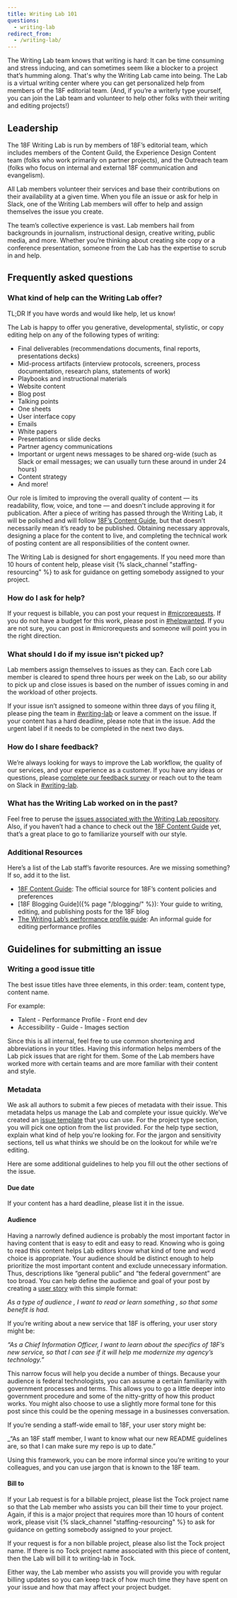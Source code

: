 ```yaml
---
title: Writing Lab 101
questions:
  - writing-lab
redirect_from:
  - /writing-lab/
---
```


The Writing Lab team knows that writing is hard: It can be time consuming and
stress inducing, and can sometimes seem like a blocker to a project that’s
humming along. That's why the Writing Lab came into being. The Lab is a virtual
writing center where you can get personalized help from members of the 18F
editorial team. (And, if you’re a writerly type yourself, you can join the Lab
team and volunteer to help other folks with their writing and editing projects!)

## Leadership

The 18F Writing Lab is run by members of 18F’s editorial team, which includes
members of the Content Guild, the Experience Design Content team (folks who work
primarily on partner projects), and the Outreach team (folks who focus on
internal and external 18F communication and evangelism).

All Lab members volunteer their services and base their contributions on their
availability at a given time. When you file an issue or ask for help in Slack,
one of the Writing Lab members will offer to help and assign themselves the
issue you create.

The team’s collective experience is vast. Lab members hail from backgrounds in
journalism, instructional design, creative writing, public media, and more.
Whether you’re thinking about creating site copy or a conference presentation,
someone from the Lab has the expertise to scrub in and help.

## Frequently asked questions

### What kind of help can the Writing Lab offer?

TL;DR If you have words and would like help, let us know!

The Lab is happy to offer you generative, developmental, stylistic, or copy
editing help on any of the following types of writing:

- Final deliverables (recommendations documents, final reports, presentations
  decks)
- Mid-process artifacts (interview protocols, screeners, process documentation,
  research plans, statements of work)
- Playbooks and instructional materials
- Website content
- Blog post
- Talking points
- One sheets
- User interface copy
- Emails
- White papers
- Presentations or slide decks
- Partner agency communications
- Important or urgent news messages to be shared org-wide (such as Slack or
  email messages; we can usually turn these around in under 24 hours)
- Content strategy
- And more!

Our role is limited to improving the overall quality of content — its
readability, flow, voice, and tone — and doesn't include approving it for
publication. After a piece of writing has passed through the Writing Lab, it
will be polished and will follow
[18F’s Content Guide](https://content-guide.18f.gov/), but that doesn’t
necessarily mean it’s ready to be published. Obtaining necessary approvals,
designing a place for the content to live, and completing the technical work of
posting content are all responsibilities of the content owner.

The Writing Lab is designed for short engagements. If you need more than 10
hours of content help, please visit {% slack_channel "staffing-resourcing" %} to
ask for guidance on getting somebody assigned to your project.

### How do I ask for help?

If your request is billable, you can post your request in
[#microrequests](https://app.slack.com/client/T025AQGAN/CNFHBCXDW). If you do
not have a budget for this work, please post in
[#helpwanted](https://app.slack.com/client/T025AQGAN/C018QJ2L44X). If you are
not sure, you can post in #microrequests and someone will point you in the right
direction.

### What should I do if my issue isn't picked up?

Lab members assign themselves to issues as they can. Each core Lab member is
cleared to spend three hours per week on the Lab, so our ability to pick up and
close issues is based on the number of issues coming in and the workload of
other projects.

If your issue isn’t assigned to someone within three days of you filing it,
please ping the team in
[#writing-lab](https://gsa-tts.slack.com/archives/writing-lab) or leave a
comment on the issue. If your content has a hard deadline, please note that in
the issue. Add the urgent label if it needs to be completed in the next two
days.

### How do I share feedback?

We’re always looking for ways to improve the Lab workflow, the quality of our
services, and your experience as a customer. If you have any ideas or questions,
please [complete our feedback survey](https://goo.gl/1eSVio) or reach out to the
team on Slack in [#writing-lab](https://gsa-tts.slack.com/archives/writing-lab).

### What has the Writing Lab worked on in the past?

Feel free to peruse the
[issues associated with the Writing Lab repository](https://github.com/18F/writing-lab/issues).
Also, if you haven’t had a chance to check out the
[18F Content Guide](https://content-guide.18f.gov/) yet, that’s a great place to
go to familiarize yourself with our style.

### Additional Resources

Here’s a list of the Lab staff’s favorite resources. Are we missing something?
If so, add it to the list.

- [18F Content Guide](https://content-guide.18f.gov/): The official source for
  18F’s content policies and preferences
- [18F Blogging Guide]({% page "/blogging/" %}): Your guide to writing, editing,
  and publishing posts for the 18F blog
- [The Writing Lab’s performance profile guide](https://docs.google.com/document/d/1z6oyBG43c-5PkK9rAvWeK_bI0ojQqZIJCt8VcmsW53U/edit):
  An informal guide for editing performance profiles

## Guidelines for submitting an issue

### Writing a good issue title

The best issue titles have three elements, in this order: team, content type,
content name.

For example:

- Talent - Performance Profile - Front end dev
- Accessibility - Guide - Images section

Since this is all internal, feel free to use common shortening and abbreviations
in your titles. Having this information helps members of the Lab pick issues
that are right for them. Some of the Lab members have worked more with certain
teams and are more familiar with their content and style.

### Metadata

We ask all authors to submit a few pieces of metadata with their issue. This
metadata helps us manage the Lab and complete your issue quickly. We’ve created
an [issue template](https://github.com/18F/writing-lab/issues/new) that you can
use. For the project type section, you will pick one option from the list
provided. For the help type section, explain what kind of help you're looking
for. For the jargon and sensitivity sections, tell us what thinks we should be
on the lookout for while we're editing.

Here are some additional guidelines to help you fill out the other sections of
the issue.

#### Due date

If your content has a hard deadline, please list it in the issue.

#### Audience

Having a narrowly defined audience is probably the most important factor in
having content that is easy to edit and easy to read. Knowing who is going to
read this content helps Lab editors know what kind of tone and word choice is
appropriate. Your audience should be distinct enough to help prioritize the most
important content and exclude unnecessary information. Thus, descriptions like
“general public” and “the federal government” are too broad. You can help define
the audience and goal of your post by creating a
[user story](https://en.wikipedia.org/wiki/User_story) with this simple format:

_As a type of audience , I want to read or learn something , so that some
benefit is had._

If you’re writing about a new service that 18F is offering, your user story
might be:

_“As a Chief Information Officer, I want to learn about the specifics of 18F’s
new service, so that I can see if it will help me modernize my agency’s
technology.”_

This narrow focus will help you decide a number of things. Because your audience
is federal technologists, you can assume a certain familiarity with government
processes and terms. This allows you to go a little deeper into government
procedure and some of the nitty-gritty of how this product works. You might also
choose to use a slightly more formal tone for this post since this could be the
opening message in a businesses conversation.

If you’re sending a staff-wide email to 18F, your user story might be:

\_“As an 18F staff member, I want to know what our new README guidelines are, so
that I can make sure my repo is up to date.”

Using this framework, you can be more informal since you’re writing to your
colleagues, and you can use jargon that is known to the 18F team.

#### Bill to

If your Lab request is for a billable project, please list the Tock project name
so that the Lab member who assists you can bill their time to your project.
Again, if this is a major project that requires more than 10 hours of content
work, please visit {% slack_channel "staffing-resourcing" %} to ask for guidance
on getting somebody assigned to your project.

If your request is for a non billable project, please also list the Tock project
name. If there is no Tock project name associated with this piece of content,
then the Lab will bill it to writing-lab in Tock.

Either way, the Lab member who assists you will provide you with regular billing
updates so you can keep track of how much time they have spent on your issue and
how that may affect your project budget.
